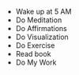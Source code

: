 - Wake up at 5 AM
- Do Meditation
- Do Affirmations
- Do Visualization
- Do Exercise
- Read book
- Do My Work